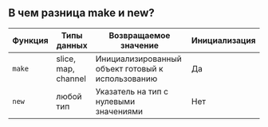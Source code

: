 ## В чем разница make и new?

| Функция | Типы данных | Возвращаемое значение       | Инициализация |
|---------|--------------|-----------------------------|---------------|
| `make`  | slice, map, channel | Инициализированный объект готовый к использованию | Да            |
| `new`   | любой тип    | Указатель на тип с нулевыми значениями | Нет           |
